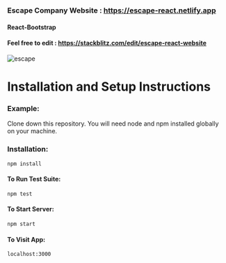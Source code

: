 ### Escape Company Website : https://escape-react.netlify.app
#### React-Bootstrap
#### Feel free to edit : https://stackblitz.com/edit/escape-react-website
![escape](https://user-images.githubusercontent.com/59448862/104374125-74b9ee00-5532-11eb-90e5-0213d12f5630.PNG)


#  Installation and Setup Instructions
### Example:
Clone down this repository. You will need node and npm installed globally on your machine.

### Installation:

```npm install```

#### To Run Test Suite:

```npm test```

#### To Start Server:

```npm start```

#### To Visit App:

```localhost:3000```
